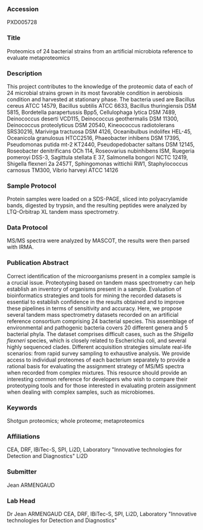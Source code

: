 ### Accession
PXD005728

### Title
Proteomics of 24 bacterial strains from an artificial microbiota reference to evaluate metaproteomics

### Description
This project contributes to the knowledge of the proteomic data of each of 24 microbial strains grown in its most favorable condition in aerobiosis condition and harvested at stationary phase. The bacteria used are  Bacillus cereus ATCC 14579, Bacillus subtilis ATCC 6633, Bacillus thuringiensis DSM 5815, Bordetella parapertussis Bpp5, Cellulophaga lytica DSM 7489, Deinococcus deserti VCD115, Deinococcus geothermalis DSM 11300, Deinococcus proteolyticus DSM 20540, Kineococcus radiotolerans SRS30216, Marivirga tractuosa DSM 4126, Oceanibulbus indolifex HEL-45, Oceanicola granulosus HTCC2516, Phaeobacter inhibens DSM 17395, Pseudomonas putida mt-2 KT2440, Pseudopedobacter saltans DSM 12145, Roseobacter denitrificans OCh 114, Roseovarius nubinhibens ISM, Ruegeria pomeroyi DSS-3, Sagittula stellata E 37, Salmonella bongori NCTC 12419, Shigella flexneri 2a 2457T, Sphingomonas wittichii RW1, Staphylococcus carnosus TM300, Vibrio harveyi ATCC 14126

### Sample Protocol
Protein samples were loaded on a SDS-PAGE, sliced into polyacrylamide bands, digested by trypsin, and the resulting peptides were analyzed by LTQ-Orbitrap XL tandem mass spectrometry.

### Data Protocol
MS/MS spectra were analyzed by MASCOT, the results were then parsed with IRMA.

### Publication Abstract
Correct identification of the microorganisms present in a complex sample is a crucial issue. Proteotyping based on tandem mass spectrometry can help establish an inventory of organisms present in a sample. Evaluation of bioinformatics strategies and tools for mining the recorded datasets is essential to establish confidence in the results obtained and to improve these pipelines in terms of sensitivity and accuracy. Here, we propose several tandem mass spectrometry datasets recorded on an artificial reference consortium comprising 24 bacterial species. This assemblage of environmental and pathogenic bacteria covers 20 different genera and 5 bacterial phyla. The dataset comprises difficult cases, such as the <i>Shigella flexneri</i> species, which is closely related to Escherichia coli, and several highly sequenced clades. Different acquisition strategies simulate real-life scenarios: from rapid survey sampling to exhaustive analysis. We provide access to individual proteomes of each bacterium separately to provide a rational basis for evaluating the assignment strategy of MS/MS spectra when recorded from complex mixtures. This resource should provide an interesting common reference for developers who wish to compare their proteotyping tools and for those interested in evaluating protein assignment when dealing with complex samples, such as microbiomes.

### Keywords
Shotgun proteomics; whole proteome; metaproteomics

### Affiliations
CEA, DRF, IBiTec-S, SPI, Li2D, Laboratory "Innovative technologies for Detection and Diagnostics"
Li2D

### Submitter
Jean ARMENGAUD

### Lab Head
Dr Jean ARMENGAUD
CEA, DRF, IBiTec-S, SPI, Li2D, Laboratory "Innovative technologies for Detection and Diagnostics"


